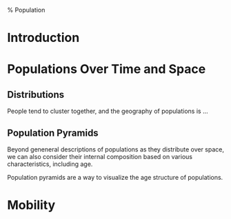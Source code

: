 % Population

# Introduction

# Populations Over Time and Space

## Distributions

People tend to cluster together, and the geography of populations is ...

## Population Pyramids

Beyond geneneral descriptions of populations as they distribute over space, 
we can also consider their internal composition based on various characteristics, 
including age.

Population pyramids are a way to visualize the age structure of populations.

# Mobility
